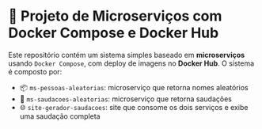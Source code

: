 # 🚀 Projeto de Microserviços com Docker Compose e Docker Hub

Este repositório contém um sistema simples baseado em **microserviços** usando `Docker Compose`, com deploy de imagens no **Docker Hub**. O sistema é composto por:

- 📦 `ms-pessoas-aleatorias`: microserviço que retorna nomes aleatórios
- 🎉 `ms-saudacoes-aleatorias`: microserviço que retorna saudações
- 🌐 `site-gerador-saudacoes`: site que consome os dois serviços e exibe uma saudação completa
